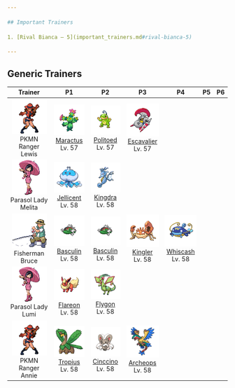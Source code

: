 ```yaml
---

## Important Trainers

1. [Rival Bianca – 5](important_trainers.md#rival-bianca-5)

---
```


## Generic Trainers</h3>

| Trainer | P1 | P2 | P3 | P4 | P5 | P6 |
|:-------:|:--:|:--:|:--:|:--:|:--:|:--:|
| ![PKMN Ranger Lewis](../../assets/trainers/pkmn_ranger.png)<br>PKMN Ranger Lewis | ![Maractus](../../assets/sprites/maractus/front.png)<br>[Maractus](../../pokemon/maractus.md/)<br>Lv. 57 | ![Politoed](../../assets/sprites/politoed/front.png)<br>[Politoed](../../pokemon/politoed.md/)<br>Lv. 57 | ![Escavalier](../../assets/sprites/escavalier/front.png)<br>[Escavalier](../../pokemon/escavalier.md/)<br>Lv. 57 |
| ![Parasol Lady Melita](../../assets/trainers/parasol_lady.png)<br>Parasol Lady Melita | ![Jellicent](../../assets/sprites/jellicent/front.png)<br>[Jellicent](../../pokemon/jellicent.md/)<br>Lv. 58 | ![Kingdra](../../assets/sprites/kingdra/front.png)<br>[Kingdra](../../pokemon/kingdra.md/)<br>Lv. 58 |
| ![Fisherman Bruce](../../assets/trainers/fisherman.png)<br>Fisherman Bruce | ![Basculin](../../assets/sprites/basculin-red-striped/front.png)<br>[Basculin](../../pokemon/basculin-red-striped.md/)<br>Lv. 58 | ![Basculin](../../assets/sprites/basculin-red-striped/front.png)<br>[Basculin](../../pokemon/basculin-red-striped.md/)<br>Lv. 58 | ![Kingler](../../assets/sprites/kingler/front.png)<br>[Kingler](../../pokemon/kingler.md/)<br>Lv. 58 | ![Whiscash](../../assets/sprites/whiscash/front.png)<br>[Whiscash](../../pokemon/whiscash.md/)<br>Lv. 58 |
| ![Parasol Lady Lumi](../../assets/trainers/parasol_lady.png)<br>Parasol Lady Lumi | ![Flareon](../../assets/sprites/flareon/front.png)<br>[Flareon](../../pokemon/flareon.md/)<br>Lv. 58 | ![Flygon](../../assets/sprites/flygon/front.png)<br>[Flygon](../../pokemon/flygon.md/)<br>Lv. 58 |
| ![PKMN Ranger Annie](../../assets/trainers/pkmn_ranger.png)<br>PKMN Ranger Annie | ![Tropius](../../assets/sprites/tropius/front.png)<br>[Tropius](../../pokemon/tropius.md/)<br>Lv. 58 | ![Cinccino](../../assets/sprites/cinccino/front.png)<br>[Cinccino](../../pokemon/cinccino.md/)<br>Lv. 58 | ![Archeops](../../assets/sprites/archeops/front.png)<br>[Archeops](../../pokemon/archeops.md/)<br>Lv. 58 |

